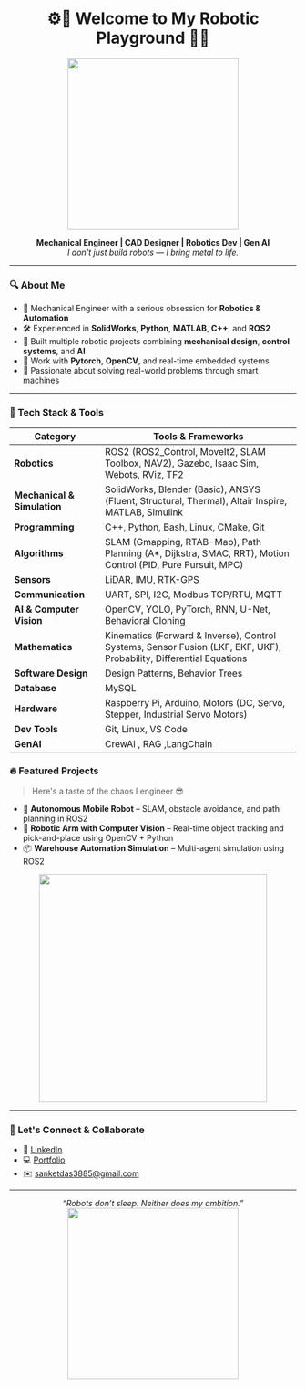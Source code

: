 <h1 align="center">⚙️🚀 Welcome to My Robotic Playground 🤖🔧</h1>

<p align="center">
  <img src="https://media.giphy.com/media/v1.Y2lkPTc5MGI3NjExdnZidTZudGdkazF3NGx0cTQ4ZnE3ZDlmc21iZWt2bjRhdGVodGU0eSZlcD12MV9naWZzX3NlYXJjaCZjdD1n/EBysPyjz3BHVu/giphy.gif" width="300" />
</p>

<p align="center">
  <b>Mechanical Engineer | CAD Designer | Robotics Dev | Gen AI</b><br>
  <i>I don't just build robots — I bring metal to life.</i>
</p>

---

### 🔍 About Me

- 🧠 Mechanical Engineer with a serious obsession for **Robotics & Automation**
- 🛠️ Experienced in **SolidWorks**, **Python**, **MATLAB**, **C++**, and **ROS2**
- 🤖 Built multiple robotic projects combining **mechanical design**, **control systems**, and **AI**
- 🧰 Work with **Pytorch**, **OpenCV**, and real-time embedded systems
- 🎯 Passionate about solving real-world problems through smart machines

---

### 🧠 Tech Stack & Tools

| Category              | Tools & Frameworks                                                                 |
|-----------------------|-------------------------------------------------------------------------------------|
| **Robotics**          | ROS2 (ROS2_Control, MoveIt2, SLAM Toolbox, NAV2), Gazebo, Isaac Sim, Webots, RViz, TF2 |
| **Mechanical & Simulation** | SolidWorks, Blender (Basic), ANSYS (Fluent, Structural, Thermal), Altair Inspire, MATLAB, Simulink |
| **Programming**       | C++, Python, Bash, Linux, CMake, Git                                                |
| **Algorithms**        | SLAM (Gmapping, RTAB-Map), Path Planning (A*, Dijkstra, SMAC, RRT), Motion Control (PID, Pure Pursuit, MPC) |
| **Sensors**           | LiDAR, IMU, RTK-GPS                                                                 |
| **Communication**     | UART, SPI, I2C, Modbus TCP/RTU, MQTT                                                 |
| **AI & Computer Vision** | OpenCV, YOLO, PyTorch, RNN, U-Net, Behavioral Cloning                              |
| **Mathematics**       | Kinematics (Forward & Inverse), Control Systems, Sensor Fusion (LKF, EKF, UKF), Probability, Differential Equations |
| **Software Design**   | Design Patterns, Behavior Trees                                                     |
| **Database**          | MySQL                                                                    |
| **Hardware**          | Raspberry Pi, Arduino, Motors (DC, Servo, Stepper, Industrial Servo Motors)          |
| **Dev Tools**         | Git, Linux, VS Code                                                                 |
| **GenAI**             | CrewAI , RAG ,LangChain                                                                 |


### 🔥 Featured Projects

> Here's a taste of the chaos I engineer 😎

- 🦾 **Autonomous Mobile Robot** – SLAM, obstacle avoidance, and path planning in ROS2
- 🎯 **Robotic Arm with Computer Vision** – Real-time object tracking and pick-and-place using OpenCV + Python
- 📦 **Warehouse Automation Simulation** – Multi-agent simulation using ROS2

<p align="center">
  <img src="https://giphy.com/gifs/Maytronicsau-love-heart-blue-eY85uUL6z4Wo496BXH" width="400" />
</p>

---

### 🚀 Let's Connect & Collaborate

- 💼 [LinkedIn](https://www.linkedin.com/in/sanket-das-355978269/)
- 💻 [Portfolio](https://github.com/the-sanket-das)
- ✉️ sanketdas3885@gmail.com

---

<p align="center">
  <i>“Robots don’t sleep. Neither does my ambition.”</i><br>
  <img src="https://giphy.com/gifs/Maytronicsau-love-heart-blue-eY85uUL6z4Wo496BXH" width="300" />
</p>
